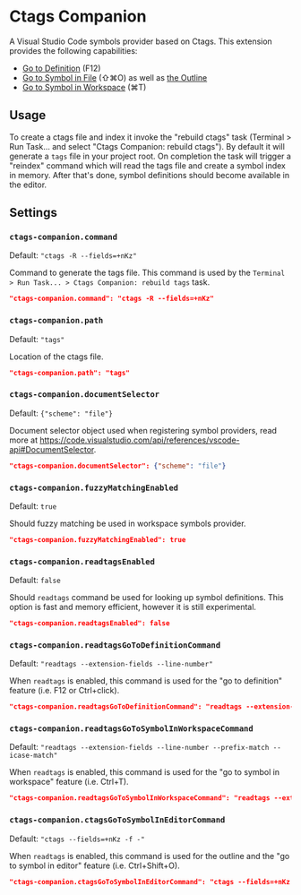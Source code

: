 # Ctags Companion

A Visual Studio Code symbols provider based on Ctags. This extension provides the following capabilities:

- [Go to Definition](https://code.visualstudio.com/docs/editor/editingevolved#_go-to-definition) (F12)
- [Go to Symbol in File](https://code.visualstudio.com/docs/editor/editingevolved#_go-to-symbol) (⇧⌘O) as well as [the Outline](https://code.visualstudio.com/docs/getstarted/userinterface#_outline-view)
- [Go to Symbol in Workspace](https://code.visualstudio.com/docs/editor/editingevolved#_open-symbol-by-name) (⌘T)

## Usage

To create a ctags file and index it invoke the "rebuild ctags" task (Terminal > Run Task... and select "Ctags Companion: rebuild ctags"). By default it will generate a `tags` file in your project root. On completion the task will trigger a "reindex" command which will read the tags file and create a symbol index in memory. After that's done, symbol definitions should become available in the editor.

## Settings

### `ctags-companion.command`

Default: `"ctags -R --fields=+nKz"`

Command to generate the tags file. This command is used by the `Terminal > Run Task... > Ctags Companion: rebuild tags` task.

```json
"ctags-companion.command": "ctags -R --fields=+nKz"
```

### `ctags-companion.path`

Default: `"tags"`

Location of the ctags file.

```json
"ctags-companion.path": "tags"
```

### `ctags-companion.documentSelector`

Default: `{"scheme": "file"}`

Document selector object used when registering symbol providers, read more at https://code.visualstudio.com/api/references/vscode-api#DocumentSelector.

```json
"ctags-companion.documentSelector": {"scheme": "file"}
```

### `ctags-companion.fuzzyMatchingEnabled`

Default: `true`

Should fuzzy matching be used in workspace symbols provider.

```json
"ctags-companion.fuzzyMatchingEnabled": true
```

### `ctags-companion.readtagsEnabled`

Default: `false`

Should `readtags` command be used for looking up symbol definitions. This option is fast and memory efficient, however it is still experimental.

```json
"ctags-companion.readtagsEnabled": false
```

### `ctags-companion.readtagsGoToDefinitionCommand`

Default: `"readtags --extension-fields --line-number"`

When `readtags` is enabled, this command is used for the "go to definition" feature (i.e. F12 or Ctrl+click).

```json
"ctags-companion.readtagsGoToDefinitionCommand": "readtags --extension-fields --line-number"
```

### `ctags-companion.readtagsGoToSymbolInWorkspaceCommand`

Default: `"readtags --extension-fields --line-number --prefix-match --icase-match"`

When `readtags` is enabled, this command is used for the "go to symbol in workspace" feature (i.e. Ctrl+T).

```json
"ctags-companion.readtagsGoToSymbolInWorkspaceCommand": "readtags --extension-fields --line-number --prefix-match --icase-match"
```

### `ctags-companion.ctagsGoToSymbolInEditorCommand`

Default: `"ctags --fields=+nKz -f -"`

When `readtags` is enabled, this command is used for the outline and the "go to symbol in editor" feature (i.e. Ctrl+Shift+O).

```json
"ctags-companion.ctagsGoToSymbolInEditorCommand": "ctags --fields=+nKz -f -"
```
